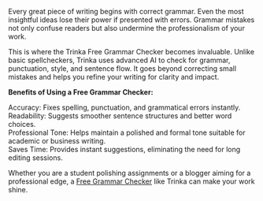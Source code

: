 Every great piece of writing begins with correct grammar. Even the most insightful ideas lose their power if presented with errors. Grammar mistakes not only confuse readers but also undermine the professionalism of your work.

This is where the Trinka Free Grammar Checker becomes invaluable. Unlike basic spellcheckers, Trinka uses advanced AI to check for grammar, punctuation, style, and sentence flow. It goes beyond correcting small mistakes and helps you refine your writing for clarity and impact.

**Benefits of Using a Free Grammar Checker:**

Accuracy: Fixes spelling, punctuation, and grammatical errors instantly.<br>
Readability: Suggests smoother sentence structures and better word choices.<br>
Professional Tone: Helps maintain a polished and formal tone suitable for academic or business writing.<br>
Saves Time: Provides instant suggestions, eliminating the need for long editing sessions.<br>

Whether you are a student polishing assignments or a blogger aiming for a professional edge, a <a href="https://www.trinka.ai/grammar-checker">Free Grammar Checker</a> like Trinka can make your work shine.
